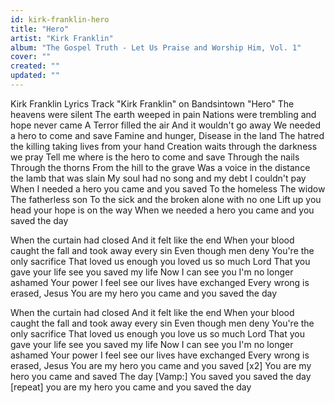 ```yaml
---
id: kirk-franklin-hero
title: "Hero"
artist: "Kirk Franklin"
album: "The Gospel Truth - Let Us Praise and Worship Him, Vol. 1"
cover: ""
created: ""
updated: ""
---
```


Kirk Franklin Lyrics
Track "Kirk Franklin"
on Bandsintown
"Hero"
The heavens were silent
The earth weeped in pain
Nations were trembling and hope never came
A Terror filled the air
And it wouldn't go away
We needed a hero to come and save
Famine and hunger,
Disease in the land
The hatred the killing taking lives from your hand
Creation waits through the darkness we pray
Tell me where is the hero to come and save
Through the nails
Through the thorns
From the hill to the grave
Was a voice in the distance the lamb that was slain
My soul had no song and my debt I couldn't pay
When I needed a hero you came and you saved
To the homeless
The widow
The fatherless son
To the sick and the broken alone with no one
Lift up you head your hope is on the way
When we needed a hero you came and you saved the day

When the curtain had closed
And it felt like the end
When your blood caught the fall and took away every sin
Even though men deny
You're the only sacrifice
That loved us enough you loved us so much Lord
That you gave your life see you saved my life
Now I can see you I'm no longer ashamed
Your power I feel see our lives have exchanged
Every wrong is erased, Jesus
You are my hero you came and you saved the day

When the curtain had closed
And it felt like the end
When your blood caught the fall and took away every sin
Even though men deny
You're the only sacrifice
That loved us enough you love us so much Lord
That you gave your life see you saved my life
Now I can see you I'm no longer ashamed
Your power I feel see our lives have exchanged
Every wrong is erased, Jesus
You are my hero you came and you saved [x2]
You are my hero you came and saved The day
[Vamp:]
You saved you saved the day [repeat]
you are my hero you came and you saved the day
